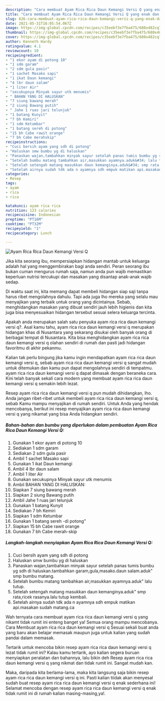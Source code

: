 ```yaml
---
description: "Cara membuat Ayam Rica Rica Daun Kemangi Versi Q yang enak dan Mudah Dibuat"
title: "Cara membuat Ayam Rica Rica Daun Kemangi Versi Q yang enak dan Mudah Dibuat"
slug: 626-cara-membuat-ayam-rica-rica-daun-kemangi-versi-q-yang-enak-dan-mudah-dibuat
date: 2021-05-31T16:05:54.067Z
image: https://img-global.cpcdn.com/recipes/c35eebf3e7fba475/680x482cq70/ayam-rica-rica-daun-kemangi-versi-q-foto-resep-utama.jpg
thumbnail: https://img-global.cpcdn.com/recipes/c35eebf3e7fba475/680x482cq70/ayam-rica-rica-daun-kemangi-versi-q-foto-resep-utama.jpg
cover: https://img-global.cpcdn.com/recipes/c35eebf3e7fba475/680x482cq70/ayam-rica-rica-daun-kemangi-versi-q-foto-resep-utama.jpg
author: Kenneth Hardy
ratingvalue: 4.1
reviewcount: 10
recipeingredient:
- "1 ekor ayam di potong 10"
- "1 sdm garam"
- "2 sdm gula pasir"
- "1 sachet Masako sapi"
- "1 ikat Daun kemangi"
- "4 lbr daun salam"
- "1 liter Air"
- "secukupnya Minyak sayur utk menumis"
- " BAHAN YANG DI HALUSKAN"
- "7 siung bawang merah"
- "2 siung Bawang putih"
- " Jahe 1 ruas jari telunjuk"
- "1 batang Kunyit"
- "7 bh Kemiri"
- "1 sdm Ketumbar"
- "1 batang sereh di potong"
- "15 bh Cabe rawit orange"
- "7 bh Cabe merahskip"
recipeinstructions:
- "Cuci bersih ayam yang sdh di potong"
- "Haluskan smw bumbu yg di haluskan"
- "Panaskan wajan,tambahkan minyak sayur setelah panas tumis bumbu yg sdh di haluskan.tambahkan garam,gula,masako.daun salam.aduk&#34; smp bumbu matang."
- "Setelah bumbu matang tambahkan air,masukkan ayamnya.aduk&#34; lalu tutup."
- "Setelah setengah matang masukkan daun kemanginya.aduk&#34; smp rata,ricek rasanya.lalu tutup kembali."
- "Setelah airnya sudah tdk ada n ayamnya sdh empuk matikan api.masakan sudah matang.ca"
categories:
- Resep
tags:
- ayam
- rica
- rica

katakunci: ayam rica rica 
nutrition: 123 calories
recipecuisine: Indonesian
preptime: "PT16M"
cooktime: "PT32M"
recipeyield: "1"
recipecategory: Lunch

---
```



![Ayam Rica Rica Daun Kemangi Versi Q](https://img-global.cpcdn.com/recipes/c35eebf3e7fba475/680x482cq70/ayam-rica-rica-daun-kemangi-versi-q-foto-resep-utama.jpg)

Jika kita seorang ibu, mempersiapkan hidangan mantab untuk keluarga adalah hal yang menggembirakan bagi anda sendiri. Peran seorang ibu bukan cuman mengurus rumah saja, namun anda pun wajib memastikan keperluan nutrisi tercukupi dan masakan yang disantap anak-anak wajib sedap.

Di waktu  saat ini, kita memang dapat membeli hidangan siap saji tanpa harus ribet mengolahnya dahulu. Tapi ada juga lho mereka yang selalu mau menyajikan yang terbaik untuk orang yang dicintainya. Sebab, menghidangkan masakan yang dibuat sendiri jauh lebih higienis dan kita juga bisa menyesuaikan hidangan tersebut sesuai selera keluarga tercinta. 



Apakah anda merupakan salah satu penyuka ayam rica rica daun kemangi versi q?. Asal kamu tahu, ayam rica rica daun kemangi versi q merupakan hidangan khas di Nusantara yang sekarang disukai oleh banyak orang di berbagai tempat di Nusantara. Kita bisa menghidangkan ayam rica rica daun kemangi versi q olahan sendiri di rumah dan pasti jadi hidangan favoritmu di akhir pekanmu.

Kalian tak perlu bingung jika kamu ingin mendapatkan ayam rica rica daun kemangi versi q, sebab ayam rica rica daun kemangi versi q sangat mudah untuk ditemukan dan kamu pun dapat mengolahnya sendiri di tempatmu. ayam rica rica daun kemangi versi q dapat dimasak dengan beraneka cara. Kini telah banyak sekali cara modern yang membuat ayam rica rica daun kemangi versi q semakin lebih lezat.

Resep ayam rica rica daun kemangi versi q pun mudah dihidangkan, lho. Anda jangan ribet-ribet untuk membeli ayam rica rica daun kemangi versi q, sebab Kamu mampu menyajikan di rumah sendiri. Untuk Anda yang hendak mencobanya, berikut ini resep menyajikan ayam rica rica daun kemangi versi q yang nikamat yang bisa Anda hidangkan sendiri.

<!--inarticleads1-->

##### Bahan-bahan dan bumbu yang diperlukan dalam pembuatan Ayam Rica Rica Daun Kemangi Versi Q:

1. Gunakan 1 ekor ayam di potong 10
1. Sediakan 1 sdm garam
1. Sediakan 2 sdm gula pasir
1. Ambil 1 sachet Masako sapi
1. Gunakan 1 ikat Daun kemangi
1. Ambil 4 lbr daun salam
1. Ambil 1 liter Air
1. Gunakan secukupnya Minyak sayur utk menumis
1. Ambil  BAHAN YANG DI HALUSKAN:
1. Siapkan 7 siung bawang merah
1. Siapkan 2 siung Bawang putih
1. Ambil  Jahe 1 ruas jari telunjuk
1. Gunakan 1 batang Kunyit
1. Sediakan 7 bh Kemiri
1. Siapkan 1 sdm Ketumbar
1. Gunakan 1 batang sereh -di potong&#34;
1. Siapkan 15 bh Cabe rawit orange
1. Gunakan 7 bh Cabe merah-skip




<!--inarticleads2-->

##### Langkah-langkah menyiapkan Ayam Rica Rica Daun Kemangi Versi Q:

1. Cuci bersih ayam yang sdh di potong
1. Haluskan smw bumbu yg di haluskan
1. Panaskan wajan,tambahkan minyak sayur setelah panas tumis bumbu yg sdh di haluskan.tambahkan garam,gula,masako.daun salam.aduk&#34; smp bumbu matang.
1. Setelah bumbu matang tambahkan air,masukkan ayamnya.aduk&#34; lalu tutup.
1. Setelah setengah matang masukkan daun kemanginya.aduk&#34; smp rata,ricek rasanya.lalu tutup kembali.
1. Setelah airnya sudah tdk ada n ayamnya sdh empuk matikan api.masakan sudah matang.ca




Wah ternyata cara membuat ayam rica rica daun kemangi versi q yang nikamt tidak rumit ini enteng banget ya! Semua orang mampu mencobanya. Cara Membuat ayam rica rica daun kemangi versi q Sesuai sekali buat anda yang baru akan belajar memasak maupun juga untuk kalian yang sudah pandai dalam memasak.

Tertarik untuk mencoba bikin resep ayam rica rica daun kemangi versi q lezat tidak rumit ini? Kalau kamu tertarik, ayo kalian segera buruan menyiapkan peralatan dan bahannya, lalu bikin deh Resep ayam rica rica daun kemangi versi q yang nikmat dan tidak rumit ini. Sangat mudah kan. 

Maka, daripada kita berlama-lama, maka kita langsung saja bikin resep ayam rica rica daun kemangi versi q ini. Pasti kalian tiidak akan menyesal sudah buat resep ayam rica rica daun kemangi versi q enak sederhana ini! Selamat mencoba dengan resep ayam rica rica daun kemangi versi q enak tidak rumit ini di rumah kalian masing-masing,ya!.


